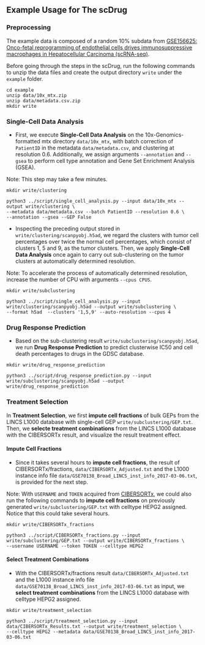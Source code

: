 ## Example Usage for The scDrug

### Preprocessing

The example data is composed of a random 10% subdata from [GSE156625: Onco-fetal reprogramming of endothelial cells drives immunosuppressive macrophages in Hepatocellular Carcinoma (scRNA-seq)](https://www.ncbi.nlm.nih.gov/geo/query/acc.cgi?acc=GSE156625).

Before going through the steps in the scDrug, run the following commands to unzip the data files and create the output directory `write` under the `example` folder. 

```
cd example
unzip data/10x_mtx.zip
unzip data/metadata.csv.zip
mkdir write
```


### Single-Cell Data Analysis

- First, we execute **Single-Cell Data Analysis** on the 10x-Genomics-formatted mtx directory `data/10x_mtx`, with batch correction of `PatientID` in the metadata `data/metadata.csv`, and clustering at resolution 0.6. Additionally, we assign arguments `--annotation` and `--gsea` to perform cell type annotation and Gene Set Enrichment Analysis (GSEA).

Note: This step may take a few minutes.

```
mkdir write/clustering

python3 ../script/single_cell_analysis.py --input data/10x_mtx --output write/clustering \
--metadata data/metadata.csv --batch PatientID --resolution 0.6 \
--annotation --gsea --GEP False
```

- Inspecting the preceding output stored in `write/clustering/scanpyobj.h5ad`, we regard the clusters with tumor cell percentages over twice the normal cell percentages, which consist of clusters 1, 5 and 9, as the tumor clusters. Then, we apply **Single-Cell Data Analysis** once again to carry out sub-clustering on the tumor clusters at automatically determined resolution.

Note: To accelerate the process of automatically determined resolution, increase the number of CPU with arguments `--cpus CPUS`.

```
mkdir write/subclustering

python3 ../script/single_cell_analysis.py --input write/clustering/scanpyobj.h5ad --output write/subclustering \
--format h5ad  --clusters '1,5,9' --auto-resolution --cpus 4
```

### Drug Response Prediction

- Based on the sub-clustering result `write/subclustering/scanpyobj.h5ad`, we run **Drug Response Prediction** to predict clusterwise IC50 and cell death percentages to drugs in the GDSC database.

```
mkdir write/drug_response_prediction

python3 ../script/drug_response_prediction.py --input write/subclustering/scanpyobj.h5ad --output write/drug_response_prediction
```


### Treatment Selection

In **Treatment Selection**, we first **impute cell fractions** of bulk GEPs from the LINCS L1000 database with single-cell GEP `write/subclustering/GEP.txt`. Then, we **selecte treatment combinations** from the LINCS L1000 database with the CIBERSORTx result, and visualize the result treatment effect.


#### Impute Cell Fractions

- Since it takes several hours to **impute cell fractions**, the result of CIBERSORTx/fractions, `data/CIBERSORTx_Adjusted.txt` and the L1000 instance info file `data/GSE70138_Broad_LINCS_inst_info_2017-03-06.txt`, is provided for the next step.

Note: With `USERNAME` and `TOKEN` acquired from [CIBERSORTx](https://cibersortx.stanford.edu), we could also run the following commands to **impute cell fractions** on previously generated `write/subclustering/GEP.txt` with celltype HEPG2 assigned. Notice that this could take several hours.

```
mkdir write/CIBERSORTx_fractions

python3 ../script/CIBERSORTx_fractions.py --input write/subclustering/GEP.txt --output write/CIBERSORTx_fractions \
--username USERNAME --token TOKEN --celltype HEPG2
```

#### Select Treatment Combinations

- With the CIBERSORTx/fractions result `data/CIBERSORTx_Adjusted.txt` and the L1000 instance info file `data/GSE70138_Broad_LINCS_inst_info_2017-03-06.txt` as input, we **select treatment combinations** from the LINCS L1000 database with celltype HEPG2 assigned.

```
mkdir write/treatment_selection

python3 ../script/treatment_selection.py --input data/CIBERSORTx_Results.txt --output write/treatment_selection \
--celltype HEPG2 --metadata data/GSE70138_Broad_LINCS_inst_info_2017-03-06.txt
```
